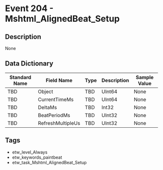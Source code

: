 # Event 204 - Mshtml_AlignedBeat_Setup

## Description
None

## Data Dictionary
|Standard Name|Field Name|Type|Description|Sample Value|
|---|---|---|---|---|
|TBD|Object|TBD|UInt64|None|None|
|TBD|CurrentTimeMs|TBD|UInt64|None|None|
|TBD|DeltaMs|TBD|Int32|None|None|
|TBD|BeatPeriodMs|TBD|UInt32|None|None|
|TBD|RefreshMultipleUs|TBD|UInt32|None|None|

## Tags
* etw_level_Always
* etw_keywords_paintbeat
* etw_task_Mshtml_AlignedBeat_Setup